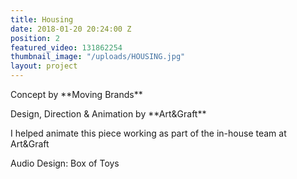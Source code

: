 ```yaml
---
title: Housing
date: 2018-01-20 20:24:00 Z
position: 2
featured_video: 131862254
thumbnail_image: "/uploads/HOUSING.jpg"
layout: project
---
```


</p>Concept by **Moving Brands**</p>

</p>Design, Direction & Animation by **Art&Graft**</p>
</p>I helped animate this piece working as part of the in-house team at Art&Graft</p>
</p>Audio Design: Box of Toys</p>